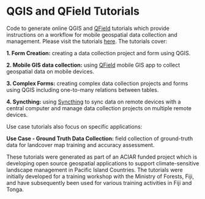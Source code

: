 # QGIS and QField Tutorials

Code to generate online QGIS and [QField](https://qfield.org) tutorials which provide instructions on a workflow for mobile geospatial data collection and management. Please visit the tutorials [here](https://livelihoods-and-landscapes.com/qgis_qfield_tutorials/). The tutorials cover:

**1. Form Creation:** creating a data collection project and form using QGIS.

**2. Mobile GIS data collection:** using [QField](https://qfield.org) mobile GIS app to collect geospatial data on mobile devices.

**3. Complex Forms:** creating complex data collection projects and forms using QGIS including one-to-many relations between tables.

**4. Syncthing:** using [Syncthing](https://syncthing.net) to sync data on remote devices with a central computer and manage data collection projects on multiple remote devices.

Use case tutorials also focus on specific applications:

**Use Case - Ground Truth Data Collection:** field collection of ground-truth data for landcover map training and accuracy assessment.

These tutorials were generated as part of an ACIAR funded project which is developing open source geospatial applications to support climate-sensitive landscape management in Pacific Island Countries. The tutorials were initially developed for a training workshop with the Ministry of Forests, Fiji, and have subsequently been used for various training activities in Fiji and Tonga.  
